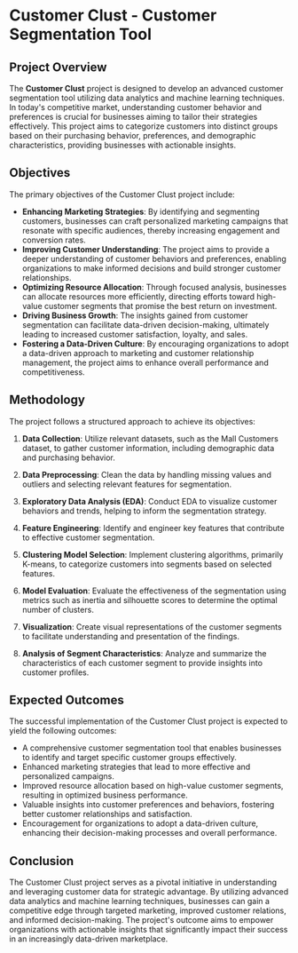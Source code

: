 # Customer Clust - Customer Segmentation Tool

## Project Overview

The **Customer Clust** project is designed to develop an advanced customer segmentation tool utilizing data analytics and machine learning techniques. In today's competitive market, understanding customer behavior and preferences is crucial for businesses aiming to tailor their strategies effectively. This project aims to categorize customers into distinct groups based on their purchasing behavior, preferences, and demographic characteristics, providing businesses with actionable insights.

## Objectives

The primary objectives of the Customer Clust project include:

- **Enhancing Marketing Strategies**: By identifying and segmenting customers, businesses can craft personalized marketing campaigns that resonate with specific audiences, thereby increasing engagement and conversion rates.
- **Improving Customer Understanding**: The project aims to provide a deeper understanding of customer behaviors and preferences, enabling organizations to make informed decisions and build stronger customer relationships.
- **Optimizing Resource Allocation**: Through focused analysis, businesses can allocate resources more efficiently, directing efforts toward high-value customer segments that promise the best return on investment.
- **Driving Business Growth**: The insights gained from customer segmentation can facilitate data-driven decision-making, ultimately leading to increased customer satisfaction, loyalty, and sales.
- **Fostering a Data-Driven Culture**: By encouraging organizations to adopt a data-driven approach to marketing and customer relationship management, the project aims to enhance overall performance and competitiveness.

## Methodology

The project follows a structured approach to achieve its objectives:

1. **Data Collection**: Utilize relevant datasets, such as the Mall Customers dataset, to gather customer information, including demographic data and purchasing behavior.
   
2. **Data Preprocessing**: Clean the data by handling missing values and outliers and selecting relevant features for segmentation.

3. **Exploratory Data Analysis (EDA)**: Conduct EDA to visualize customer behaviors and trends, helping to inform the segmentation strategy.

4. **Feature Engineering**: Identify and engineer key features that contribute to effective customer segmentation.

5. **Clustering Model Selection**: Implement clustering algorithms, primarily K-means, to categorize customers into segments based on selected features.

6. **Model Evaluation**: Evaluate the effectiveness of the segmentation using metrics such as inertia and silhouette scores to determine the optimal number of clusters.

7. **Visualization**: Create visual representations of the customer segments to facilitate understanding and presentation of the findings.

8. **Analysis of Segment Characteristics**: Analyze and summarize the characteristics of each customer segment to provide insights into customer profiles.

## Expected Outcomes

The successful implementation of the Customer Clust project is expected to yield the following outcomes:

- A comprehensive customer segmentation tool that enables businesses to identify and target specific customer groups effectively.
- Enhanced marketing strategies that lead to more effective and personalized campaigns.
- Improved resource allocation based on high-value customer segments, resulting in optimized business performance.
- Valuable insights into customer preferences and behaviors, fostering better customer relationships and satisfaction.
- Encouragement for organizations to adopt a data-driven culture, enhancing their decision-making processes and overall performance.

## Conclusion

The Customer Clust project serves as a pivotal initiative in understanding and leveraging customer data for strategic advantage. By utilizing advanced data analytics and machine learning techniques, businesses can gain a competitive edge through targeted marketing, improved customer relations, and informed decision-making. The project's outcome aims to empower organizations with actionable insights that significantly impact their success in an increasingly data-driven marketplace.
